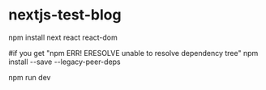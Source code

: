 # nextjs-test-blog

npm install next react react-dom

#if you get "npm ERR! ERESOLVE unable to resolve dependency tree"
npm install --save --legacy-peer-deps

npm run dev

